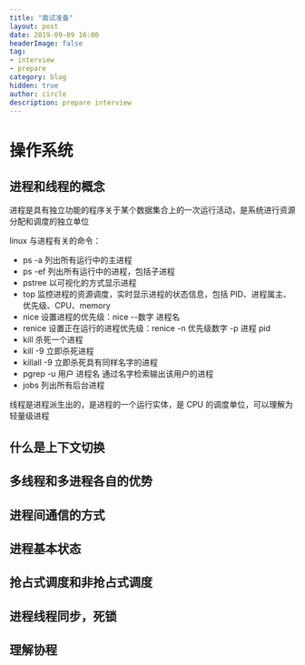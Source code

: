 ```yaml
---
title: "面试准备"
layout: post
date: 2019-09-09 16:00
headerImage: false
tag:
- interview
- prepare
category: blog
hidden: true
author: circle
description: prepare interview
---
```


# 操作系统

## 进程和线程的概念

进程是具有独立功能的程序关于某个数据集合上的一次运行活动，是系统进行资源分配和调度的独立单位

linux 与进程有关的命令：
- ps -a 列出所有运行中的主进程
- ps -ef 列出所有运行中的进程，包括子进程
- pstree 以可视化的方式显示进程
- top 监控进程的资源调度，实时显示进程的状态信息，包括 PID、进程属主、优先级、CPU、memory
- nice 设置进程的优先级：nice --数字 进程名
- renice 设置正在运行的进程优先级：renice -n 优先级数字 -p 进程 pid
- kill 杀死一个进程
- kill -9 立即杀死进程
- killall -9 立即杀死具有同样名字的进程
- pgrep -u 用户 进程名 通过名字检索输出该用户的进程
- jobs 列出所有后台进程

线程是进程派生出的，是进程的一个运行实体，是 CPU 的调度单位，可以理解为轻量级进程

## 什么是上下文切换

## 多线程和多进程各自的优势

## 进程间通信的方式

## 进程基本状态

## 抢占式调度和非抢占式调度

## 进程线程同步，死锁

## 理解协程
